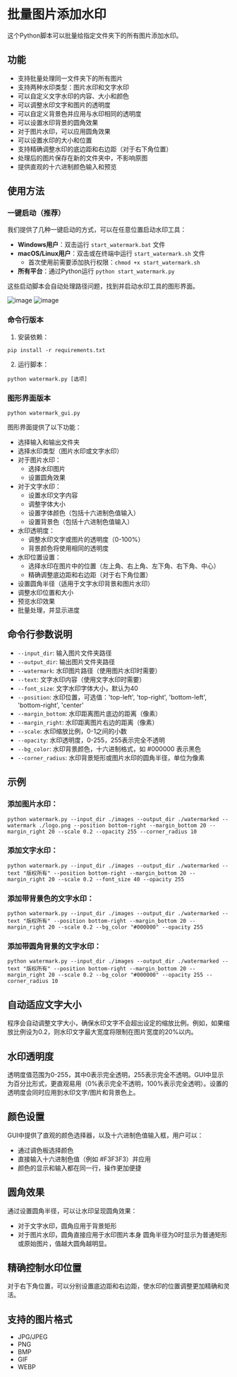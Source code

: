 # 批量图片添加水印

这个Python脚本可以批量给指定文件夹下的所有图片添加水印。

## 功能

- 支持批量处理同一文件夹下的所有图片
- 支持两种水印类型：图片水印和文字水印
- 可以自定义文字水印的内容、大小和颜色
- 可以调整水印文字和图片的透明度
- 可以自定义背景色并应用与水印相同的透明度
- 可以设置水印背景的圆角效果
- 对于图片水印，可以应用圆角效果
- 可以设置水印的大小和位置
- 支持精确调整水印的底边距和右边距（对于右下角位置）
- 处理后的图片保存在新的文件夹中，不影响原图
- 提供直观的十六进制颜色输入和预览

## 使用方法

### 一键启动（推荐）

我们提供了几种一键启动的方式，可以在任意位置启动水印工具：

- **Windows用户**：双击运行 `start_watermark.bat` 文件
- **macOS/Linux用户**：双击或在终端中运行 `start_watermark.sh` 文件
  - 首次使用前需要添加执行权限：`chmod +x start_watermark.sh`
- **所有平台**：通过Python运行 `python start_watermark.py`

这些启动脚本会自动处理路径问题，找到并启动水印工具的图形界面。

![image](https://github.com/user-attachments/assets/7d88da8b-7633-4283-9990-5a4f87aa5012)
![image](https://github.com/user-attachments/assets/5b5d3ec6-1fcf-4351-a0b2-ced670413e62)

### 命令行版本

1. 安装依赖：
```
pip install -r requirements.txt
```

2. 运行脚本：
```
python watermark.py [选项]
```

### 图形界面版本

```
python watermark_gui.py
```

图形界面提供了以下功能：
- 选择输入和输出文件夹
- 选择水印类型（图片水印或文字水印）
- 对于图片水印：
  - 选择水印图片
  - 设置圆角效果
- 对于文字水印：
  - 设置水印文字内容
  - 调整字体大小
  - 设置字体颜色（包括十六进制色值输入）
  - 设置背景色（包括十六进制色值输入）
- 水印透明度：
  - 调整水印文字或图片的透明度（0-100%）
  - 背景颜色将使用相同的透明度
- 水印位置设置：
  - 选择水印在图片中的位置（左上角、右上角、左下角、右下角、中心）
  - 精确调整底边距和右边距（对于右下角位置）
- 设置圆角半径（适用于文字水印背景和图片水印）
- 调整水印位置和大小
- 预览水印效果
- 批量处理，并显示进度

## 命令行参数说明

- `--input_dir`: 输入图片文件夹路径
- `--output_dir`: 输出图片文件夹路径
- `--watermark`: 水印图片路径（使用图片水印时需要）
- `--text`: 文字水印内容（使用文字水印时需要）
- `--font_size`: 文字水印字体大小，默认为40
- `--position`: 水印位置，可选值：'top-left', 'top-right', 'bottom-left', 'bottom-right', 'center'
- `--margin_bottom`: 水印距离图片底边的距离（像素）
- `--margin_right`: 水印距离图片右边的距离（像素）
- `--scale`: 水印缩放比例，0-1之间的小数
- `--opacity`: 水印透明度，0-255，255表示完全不透明
- `--bg_color`: 水印背景颜色，十六进制格式，如 #000000 表示黑色
- `--corner_radius`: 水印背景矩形或图片水印的圆角半径，单位为像素

## 示例

### 添加图片水印：
```
python watermark.py --input_dir ./images --output_dir ./watermarked --watermark ./logo.png --position bottom-right --margin_bottom 20 --margin_right 20 --scale 0.2 --opacity 255 --corner_radius 10
```

### 添加文字水印：
```
python watermark.py --input_dir ./images --output_dir ./watermarked --text "版权所有" --position bottom-right --margin_bottom 20 --margin_right 20 --scale 0.2 --font_size 40 --opacity 255
```

### 添加带背景色的文字水印：
```
python watermark.py --input_dir ./images --output_dir ./watermarked --text "版权所有" --position bottom-right --margin_bottom 20 --margin_right 20 --scale 0.2 --bg_color "#000000" --opacity 255
```

### 添加带圆角背景的文字水印：
```
python watermark.py --input_dir ./images --output_dir ./watermarked --text "版权所有" --position bottom-right --margin_bottom 20 --margin_right 20 --scale 0.2 --bg_color "#000000" --opacity 255 --corner_radius 10
```

## 自动适应文字大小

程序会自动调整文字大小，确保水印文字不会超出设定的缩放比例。例如，如果缩放比例设为0.2，则水印文字最大宽度将限制在图片宽度的20%以内。

## 水印透明度

透明度值范围为0-255，其中0表示完全透明，255表示完全不透明。GUI中显示为百分比形式，更直观易用（0%表示完全不透明，100%表示完全透明）。设置的透明度会同时应用到水印文字/图片和背景色上。

## 颜色设置

GUI中提供了直观的颜色选择器，以及十六进制色值输入框，用户可以：
- 通过调色板选择颜色
- 直接输入十六进制色值（例如 #F3F3F3）并应用
- 颜色的显示和输入都在同一行，操作更加便捷

## 圆角效果

通过设置圆角半径，可以让水印呈现圆角效果：
- 对于文字水印，圆角应用于背景矩形
- 对于图片水印，圆角直接应用于水印图片本身
圆角半径为0时显示为普通矩形或原始图片，值越大圆角越明显。

## 精确控制水印位置

对于右下角位置，可以分别设置底边距和右边距，使水印的位置调整更加精确和灵活。

## 支持的图片格式

- JPG/JPEG
- PNG
- BMP
- GIF
- WEBP 
